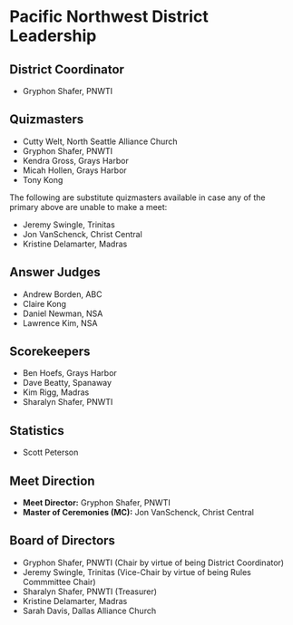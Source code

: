 # Pacific Northwest District Leadership

## District Coordinator

- Gryphon Shafer, PNWTI

## Quizmasters

- Cutty Welt, North Seattle Alliance Church
- Gryphon Shafer, PNWTI
- Kendra Gross, Grays Harbor
- Micah Hollen, Grays Harbor
- Tony Kong

The following are substitute quizmasters available in case any of the primary above are unable to make a meet:

- Jeremy Swingle, Trinitas
- Jon VanSchenck, Christ Central
- Kristine Delamarter, Madras

## Answer Judges

- Andrew Borden, ABC
- Claire Kong
- Daniel Newman, NSA
- Lawrence Kim, NSA

## Scorekeepers

- Ben Hoefs, Grays Harbor
- Dave Beatty, Spanaway
- Kim Rigg, Madras
- Sharalyn Shafer, PNWTI

## Statistics

- Scott Peterson

## Meet Direction

- **Meet Director:** Gryphon Shafer, PNWTI
- **Master of Ceremonies (MC):** Jon VanSchenck, Christ Central

## Board of Directors

- Gryphon Shafer, PNWTI (Chair by virtue of being District Coordinator)
- Jeremy Swingle, Trinitas (Vice-Chair by virtue of being Rules Commmittee Chair)
- Sharalyn Shafer, PNWTI (Treasurer)
- Kristine Delamarter, Madras
- Sarah Davis, Dallas Alliance Church
